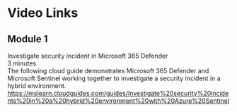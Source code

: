 
# Video Links

## Module 1

Investigate security incident in Microsoft 365 Defender<br>
3 minutes<br>
The following cloud guide demonstrates Microsoft 365 Defender and Microsoft Sentinel working together to investigate a security incident in a hybrid environment.<br>
https://mslearn.cloudguides.com/guides/Investigate%20security%20incidents%20in%20a%20hybrid%20environment%20with%20Azure%20Sentinel<br>
